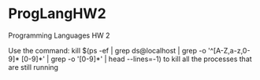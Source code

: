 # ProgLangHW2
Programming Languages HW 2

Use the command: kill $(ps -ef | grep ds@localhost | grep -o '^[A-Z,a-z,0-9]*  [0-9]\*' | grep -o '[0-9]\*' | head --lines=-1)
to kill all the processes that are still running
